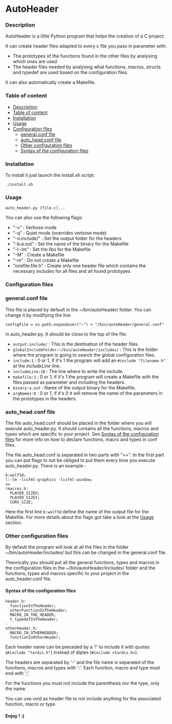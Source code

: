 # AutoHeader

### Description

AutoHeader is a little Python program that helps the creation of a C project.

It can create header files adapted to every c file you pass in parameter with:
- The prototypes of the functions found in the other files by analysing which ones are used
- The header files needed by analysing what functions, macros, structs and typedef are used based on the configuration files.

It can also automatically create a Makefile.

### Table of content

- [Description](#description)
- [Table of content](#table-of-content)
- [Installation](#installation)
- [Usage](#usage)
- [Configuration files](#configuration-files)
	- [general.conf file](#generalconf-file)
	- [auto_head.conf file](#auto_headconf-file)
	- [Other configuration files](#other-configuration-files)
	- [Syntax of the configuration files](#syntax-of-the-configuration-files)

### Installation

To install it just launch the install.sh script:

`./install.sh`

### Usage

`auto_header.py [file.c]...`

You can also use the following flags:
- "-v" : Verbose mode
- "-q" : Quiet mode (overrides verbose mode)
- "-o:include/" : Set the output folder for the headers
- "-b:a.out" : Set the name of the binary for the Makefile
- "-l:-lm" : Set the libs for the Makefile
- "-M" : Create a Makefile
- "-m" : Do not create a Makefile
- "onefile:file.h" : Create only one header file which contains the necessary includes for all files and all found prototypes

### Configuration files

### general.conf file

This file is placed by default in the ~/bin/autoHeader/ folder. You can change it by modifying the line
```
configFile = os.path.expanduser("~") + "/bin/autoHeader/general.conf"
```
in auto_header.py. It should be close to the top of the file.

- `output:include/` : This is the destination of the header files.
- `globalIncludeFolder:~/bin/autoHeader/includes/` : This is the folder where the program is going to search the global configuration files.
- `include:1` : 0 or 1, if it's 1 the program will add an `#include "filename.h"` at the *includeLine* line.
- `includeLine:10` : The line where to write the include.
- `makefile:1` : 0 or 1, if it's 1 the program will create a Makefile with the files passed as parameter and including the headers.
- `binary:a.out` : Name of the output binary for the Makefile.
- `argNames:0` : 0 or 1, if it's 0 it will remove the name of the parameters in the prototypes in the headers.

### auto_head.conf file

The file auto_head.conf should be placed in the folder where you will execute auto_header.py. It should contains all the functions, macros and types which are specific to your project. See [Syntax of the configuration files](#syntax-of-the-configuration-files) for more info on how to declare functions, macro and types in conf files.

The file auto_head.conf is separated in two parts with "==". In the first part you can put flags to not be obliged to put them every time you execute auto_header.py. There is an example :
```
b:wolf3d;
l:-lm -lcsfml-graphics -lcsfml-window;
==
!macros.h:
  PLAYER_SIZEX;
  PLAYER_SIZEY;
  CURS_SIZE;
```
Here the first line `b:wolf3d` define the name of the output file for the Makefile. For more details about the flags got take a look at the [Usage](#usage) section.

### Other configuration files

By default the program will look at all the files in the folder ~/bin/autoHeader/includes/ but this can be changed in the general.conf file.

Theorically you should put all the general functions, types and macros in the configuration files in the ~/bin/autoHeader/includes/ folder and the functions, types and macros specific to your project in the auto_header.conf file.

#### Syntax of the configuration files

```
header.h:
  functionInTheHeader;
  otherFunctionInTheHeader;
  MACRO_IN_THE_HEADER;
  t_typedefInTheHeader;
-
otherHeader.h:
  MACRO_IN_OTHERHEADER;
  functionInOtherHeader;
```

Each header name can be preceded by a '!' to include it with quotes (`#include "tardis.h"`) instead of diples (`#include <tardis.h>`).

The headers are separated by '-' and the file name is separated of the functions, macros and types with ':'. Each function, macro and type must end with ';'.

For the functions you must not include the parenthesis nor the type, only the name.

You can use void as header file to not include anything for the associated function, macro or type.



#### Enjoy ! :)

